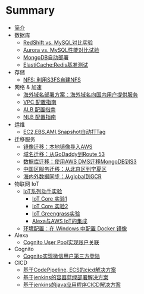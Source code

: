 # Summary

* [简介](README.md)
* 数据库
  * [RedShift vs. MySQL对比实验](database/RedShift_MySQL.md)
  * [Aurora vs. MySQL性能对比试验](database/Aurora-vs-MySQL.md)
  * [MongoDB自动部署](database/MangoDB.md)
  * [ElastiCache:Redis基准测试](database/redis_benchmark.md)
* 存储
  * [NFS: 利用S3FS自建NFS](storage/S3fs.md)
* 网络 & 加速
  * [海外域名部署方案：海外域名向国内用户提供服务](ByPassICP.md)
  * [VPC 配置指南](network/vpc_guide.md)
  * [ALB 配置指南](ALB.md)
  * [NLB 配置指南](NLB.md)
* 运维 
  * [EC2,EBS,AMI,Snapshot自动打Tag](EC2_Auto_Tag.md)
* 迁移服务
  * [镜像迁移：本地镜像导入AWS](migration/SMS_vm-import.md)
  * [域名迁移：从GoDaddy到Route 53](migration/TransferDomainRoute53.md)
  * [数据库迁移：使用AWS DMS迁移MongoDB到S3](migration/dms-mongo-to-s3.md)
  * [中国区服务迁移：从北京区到宁夏区](migration/BJStoZHY.md)
  * [海内外数据同步：从global到GCR](s3_transmission.md)
* 物联网 IoT
  * [IoT系列动手实验](IoT/README.md)
    * [IoT Core 实验1](IoT/lab1.IoTCore.1.md)
    * [IoT Core 实验2](IoT/lab2.IoTCore.2.md)
    * [IoT Greengrass实验](IoT/lab3.greengrass.md)
    * [Alexa与AWS IoT的集成](IoT/lab4.Alexa.md)
  * [环境配置：在 Windows 中配置 Docker 镜像](DockerGuide.md)
* Alexa
  * [Cognito User Pool实现账户关联](alexa/account-linking-cognito.md)
* Cognito
  * [Cognito实现微信用户第三方登陆](cognito_android.md)
* CICD
  * [基于CodePipeline, ECS的cicd解决方案](cicd.md)
  * [基于jenkins的容器蓝绿部署解决方案](cicd_docker_bule_jenkins.md)
  * [基于jenkins的java应用程序CICD解决方案](cicd_jar_jenkins.md)
